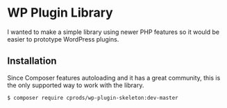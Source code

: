 # WP Plugin Library
I wanted to make a simple library using newer PHP features so it would be easier to prototype WordPress plugins.

## Installation
Since Composer features autoloading and it has a great community, this is the only supported way to work with the library.
```
$ composer require cprods/wp-plugin-skeleton:dev-master
```
